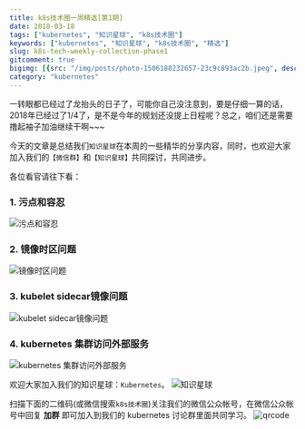 ```yaml
---
title: k8s技术圈一周精选[第1期]
date: 2018-03-18
tags: ["kubernetes", "知识星球", "k8s技术圈"]
keywords: ["kubernetes", "知识星球", "k8s技术圈", "精选"]
slug: k8s-tech-weekly-collection-phase1
gitcomment: true
bigimg: [{src: "/img/posts/photo-1506188232657-23c9c893ac2b.jpeg", desc: "Girl Cave"}]
category: "kubernetes"
---
```


一转眼都已经过了龙抬头的日子了，可能你自己没注意到，要是仔细一算的话，2018年已经过了1/4了，是不是今年的规划还没提上日程呢？总之，咱们还是需要撸起袖子加油继续干啊~~~

今天的文章是总结我们`知识星球`在本周的一些精华的分享内容，同时，也欢迎大家加入我们的`【微信群】`和`【知识星球】`共同探讨，共同进步。

<!--more-->

各位看官请往下看：


### 1. 污点和容忍
![污点和容忍](/img/posts/k8s-weekly-phase1-1.png)


### 2. 镜像时区问题
![镜像时区问题](/img/posts/k8s-weekly-phase1-2.png)


### 3. kubelet sidecar镜像问题
![kubelet sidecar镜像问题](/img/posts/k8s-weekly-phase1-3.png)


### 4. kubernetes 集群访问外部服务
![kubernetes 集群访问外部服务](/img/posts/k8s-weekly-phase1-4.png)


欢迎大家加入我们的知识星球：`Kubernetes`。
![知识星球](/img/xq.png)

扫描下面的二维码(或微信搜索`k8s技术圈`)关注我们的微信公众帐号，在微信公众帐号中回复 **加群** 即可加入到我们的 kubernetes 讨论群里面共同学习。
![qrcode](/img/posts/qrcode_for_gh_d6dd87b6ceb4_430.jpg)

